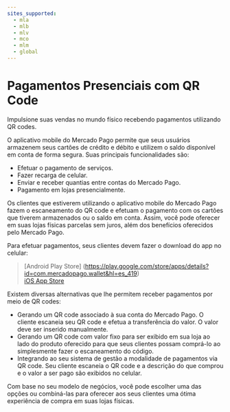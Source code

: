 ```yaml
---
sites_supported:
  - mla
  - mlb
  - mlv
  - mco
  - mlm
  - global
---
```



# Pagamentos Presenciais com QR Code

Impulsione suas vendas no mundo físico recebendo pagamentos utilizando QR codes.

O aplicativo mobile do Mercado Pago permite que seus usuários armazenem seus cartões de crédito e débito e utilizem o saldo disponível em conta de forma segura. Suas principais funcionalidades são:

* Efetuar o pagamento de serviços.
* Fazer recarga de celular.
* Enviar e receber quantias entre contas do Mercado Pago.
* Pagamento em lojas presencialmente.

Os clientes que estiverem utilizando o aplicativo mobile do Mercado Pago fazem o escaneamento do QR code e efetuam o pagamento com os cartões que tiverem armazenados ou o saldo em conta. Assim, você pode oferecer em suas lojas físicas parcelas sem juros, além dos benefícios oferecidos pelo Mercado Pago.

Para efetuar pagamentos, seus clientes devem fazer o download do app no celular:

> [Android Play Store]  (https://play.google.com/store/apps/details?id=com.mercadopago.wallet&hl=es_419)  
> [iOS App Store](https://itunes.apple.com/ar/app/mercado-pago/id925436649?mt=8)

Existem diversas alternativas que lhe permitem receber pagamentos por meio de QR codes:

* Gerando um QR code associado à sua conta do Mercado Pago. O cliente escaneia seu QR code e efetua a transferência do valor. O valor deve ser inserido manualmente.
* Gerando um QR code com valor fixo para ser exibido em sua loja ao lado do produto oferecido para que seus clientes possam comprá-lo ao simplesmente fazer o escaneamento do código.
* Integrando ao seu sistema de gestão a modalidade de pagamentos via QR code. Seu cliente escaneia o QR code e a descrição do que comprou e o valor a ser pago são exibidos no celular.

Com base no seu modelo de negócios, você pode escolher uma das opções ou combiná-las para oferecer aos seus clientes uma ótima experiência de compra em suas lojas físicas.
